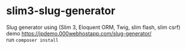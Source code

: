 # slim3-slug-generator
Slug generator using (Slim 3, Eloquent ORM, Twig, slim flash, slim csrf) <br>
demo https://jpdemo.000webhostapp.com/slug-generator/ <br>
run <code>composer install</code>
